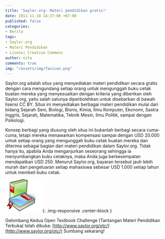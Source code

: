 ```yaml
---
title: 'Saylor.org: Materi pendidikan gratis!'
date: 2011-11-18 14:37:00 +07:00
published: false
categories:
- Berita
tags:
- Saylor.org
- Materi Pendidikan
- Lisensi Creative Commons
author: nita
comments: true
img: "/assets/img/favicon.png"
---
```


Saylor.org adalah situs yang menyediakan materi pendidikan secara gratis dengan cara mengundang setiap orang untuk mengunggah buku cetak buatan mereka yang menyesuaikan dengan kriteria yang diberikan oleh Saylor.org, yaitu salah satunya diperbolehkan untuk disebarkan di bawah lisensi CC BY. Situs ini menyediakan berbagai materi pendidikan mulai dari bidang Sejarah Seni, Biologi, Bisnis, Kimia, Ilmu Komputer, Ekonomi, Sastra Inggris, Sejarah, Matematika, Teknik Mesin, Ilmu Politik, sampai dengan Psikologi.

Konsep berbagi yang diusung oleh situs ini bukanlah berbagi secara cuma-cuma, tetapi mereka menawarkan kompensasi sampai dengan USD 20.000 untuk setiap orang yang mengunggah buku cetak buatan mereka dan diterima sebagai bagian dari materi pendidikan dalam Saylor.org. Tidak hanya itu, apabila Anda menganjurkan seseorang sehingga ia menyumbangkan buku cetaknya, maka Anda juga berkesempatan mendapatkan USD 250. Menurut Saylor.org, bayaran tersebut jauh lebih murah dari pengeluaran setiap mahasiswa sebesar USD 1.000 setiap tahun untuk membeli buku cetak.

![Books-aj.svg_aj_ashton_01.svg.png](/uploads/Books-aj.svg_aj_ashton_01.svg.png){: .img-responsive .center-block }

Gelombang Kedua Open Textbook Challenge (Tantangan Materi Pendidikan Terbuka) telah dibuka: [http://www.saylor.org/otc/](http://www.saylor.org/otc/) Sumbang sekarang!
